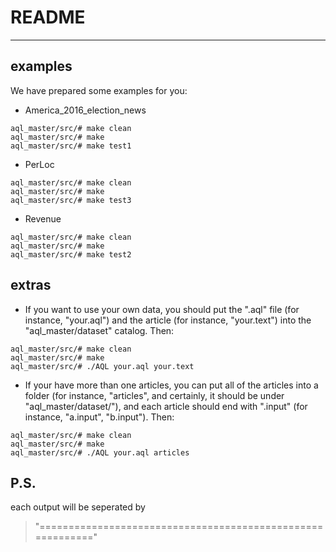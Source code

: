 # README

---

## examples
We have prepared some examples for you:
+ America_2016_election_news
```
aql_master/src/# make clean
aql_master/src/# make
aql_master/src/# make test1
```
+ PerLoc
```
aql_master/src/# make clean
aql_master/src/# make
aql_master/src/# make test3
```
+ Revenue
```
aql_master/src/# make clean
aql_master/src/# make
aql_master/src/# make test2
```

## extras

+ If you want to use your own data, you should put the ".aql" file (for instance, "your.aql") and the article (for instance, "your.text") into the "aql_master/dataset" catalog. Then:
```
aql_master/src/# make clean
aql_master/src/# make
aql_master/src/# ./AQL your.aql your.text
```

+ If your have more than one articles, you can put all of the articles into a folder (for instance, "articles", and certainly, it should be under "aql_master/dataset/"), and each article should end with ".input" (for instance, "a.input", "b.input"). Then:
```
aql_master/src/# make clean
aql_master/src/# make
aql_master/src/# ./AQL your.aql articles
```

## P.S.
each output will be seperated by 
> "==========================================================="
